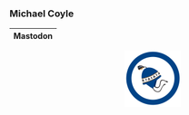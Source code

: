### Michael Coyle

<div align='center'>

Mastodon       |
:-------------------------:|
[![personal linkedin](https://github.com/MichaelFCoyle/MichaelFCoyle/blob/main/blue-toque-100.png?raw=true)](https://mstdn.social/@Oplopanax)

</div>

<!--
<a rel="me" href="https://mstdn.social/@Oplopanax">Mastodon</a>

**MichaelFCoyle/MichaelFCoyle** is a ✨ _special_ ✨ repository because its `README.md` (this file) appears on your GitHub profile.

Here are some ideas to get you started:

- 🔭 I’m currently working on ...
- 🌱 I’m currently learning ...
- 👯 I’m looking to collaborate on ...
- 🤔 I’m looking for help with ...
- 💬 Ask me about ...
- 📫 How to reach me: ...
- 😄 Pronouns: ...
- ⚡ Fun fact: ...
-->
